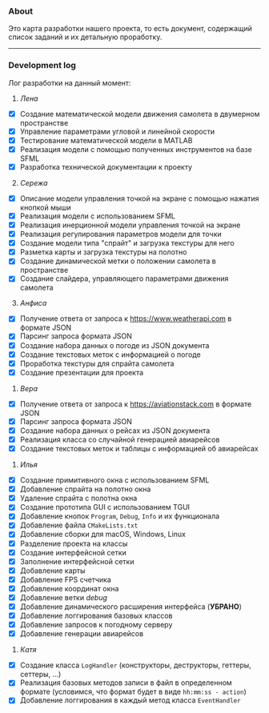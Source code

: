 ### About

Это карта разработки нашего проекта, то есть документ, содержащий список заданий и их детальную проработку.

<hr></hr>

### Development log

Лог разработки на данный момент:
1. _Лена_

- [x] Создание математической модели движения самолета в двумерном пространстве
- [x] Управление параметрами угловой и линейной скорости
- [x] Тестирование математической модели в MATLAB
- [x] Реализация модели с помощью полученных инструментов на базе SFML
- [x] Разработка технической документации к проекту

2. _Сережа_

- [x] Описание модели управления точкой на экране с помощью нажатия кнопкой мыши 
- [x] Реализация модели с использованием SFML
- [x] Реализация инерционной модели управления точкой на экране
- [x] Реализация регулирования параметров модели для точки
- [x] Создание модели типа "спрайт" и загрузка текстуры для него
- [x] Разметка карты и загрузка текстуры на полотно
- [x] Создание динамической метки о положении самолета в пространстве 
- [x] Создание слайдера, управляющего параметрами движения самолета

3. _Анфиса_
   
- [x] Получение ответа от запроса к https://www.weatherapi.com в формате JSON
- [x] Парсинг запроса формата JSON
- [x] Создание набора данных о погоде из JSON документа
- [x] Создание текстовых меток с информацией о погоде
- [x] Проработка текстуры для спрайта самолета
- [x] Создание презентации для проекта
  
1. _Вера_

- [x] Получение ответа от запроса к https://aviationstack.com в формате JSON
- [x] Парсинг запроса формата JSON
- [x] Создание набора данных о рейсах из JSON документа
- [x] Реализация класса со случайной генерацией авиарейсов
- [x] Создание текстовых меток и таблицы с информацией об авиарейсах
  
1. _Илья_

- [x] Создание примитивного окна с использованием SFML
- [x] Добавление спрайта на полотно окна
- [x] Удаление спрайта с полотна окна 
- [x] Создание прототипа GUI с использованием TGUI
- [x] Добавление кнопок `Program`, `Debug`, `Info` и их функционала
- [x] Добавление файла `CMakeLists.txt`
- [x] Добавление сборки для macOS, Windows, Linux
- [x] Разделение проекта на классы
- [x] Создание интерфейсной сетки
- [x] Заполнение интерфейсной сетки
- [x] Добавление карты 
- [x] Добавление FPS счетчика  
- [x] Добавление координат окна
- [x] Добавление ветки *debug* 
- [x] Добавление динамического расширения интерфейса (**УБРАНО**)
- [x] Добавление логгирования базовых классов
- [x] Добавление запросов к погодному серверу
- [x] Добавление генерации авиарейсов 
   
1. _Катя_

- [x] Создание класса `LogHandler` (конструкторы, деструкторы, геттеры, сеттеры, ...)
- [x] Реализация базовых методов записи в файл в определенном формате (условимся, что формат будет в виде `hh:mm:ss - action`)
- [x] Добавление логгирования в каждый метод класса `EventHandler` 
